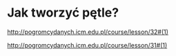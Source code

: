 # Jak tworzyć pętle?

http://pogromcydanych.icm.edu.pl/course/lesson/32#(1)

http://pogromcydanych.icm.edu.pl/course/lesson/31#(1)


